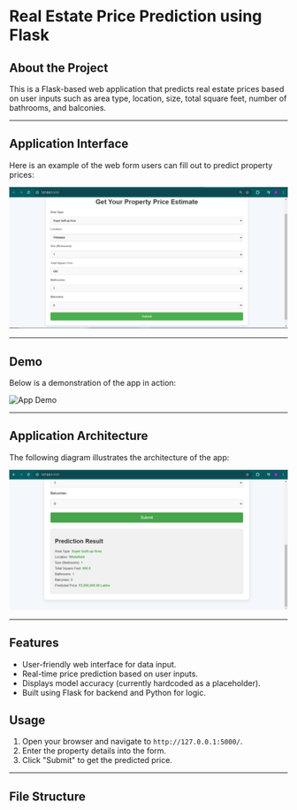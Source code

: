# Real Estate Price Prediction using Flask

## About the Project

This is a Flask-based web application that predicts real estate prices based on user inputs such as area type, location, size, total square feet, number of bathrooms, and balconies.

---

## Application Interface

Here is an example of the web form users can fill out to predict property prices:

![Form Screenshot](screenshots/image.png "Form Interface")

---

## Demo

Below is a demonstration of the app in action:

![App Demo](assets/demo.gif "App in Action")

---

## Application Architecture

The following diagram illustrates the architecture of the app:

![Architecture Diagram](screenshots/image2.png "Application Architecture")

---

## Features

- User-friendly web interface for data input.
- Real-time price prediction based on user inputs.
- Displays model accuracy (currently hardcoded as a placeholder).
- Built using Flask for backend and Python for logic.

## Usage

1. Open your browser and navigate to `http://127.0.0.1:5000/`.
2. Enter the property details into the form.
3. Click "Submit" to get the predicted price.

---

## File Structure
